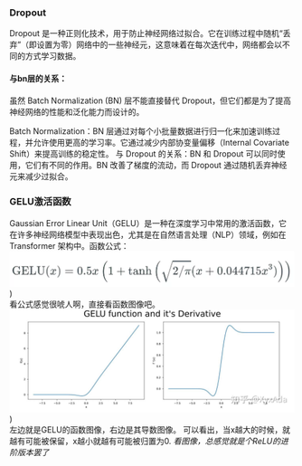 ### Dropout
Dropout 是一种正则化技术，用于防止神经网络过拟合。它在训练过程中随机“丢弃”（即设置为零）网络中的一些神经元，这意味着在每次迭代中，网络都会以不同的方式学习数据。
#### 与bn层的关系：
虽然 Batch Normalization (BN) 层不能直接替代 Dropout，但它们都是为了提高神经网络的性能和泛化能力而设计的。

Batch Normalization：BN 层通过对每个小批量数据进行归一化来加速训练过程，并允许使用更高的学习率。它通过减少内部协变量偏移（Internal Covariate Shift）来提高训练的稳定性。
与 Dropout 的关系：BN 和 Dropout 可以同时使用，它们有不同的作用。BN 改善了梯度的流动，而 Dropout 通过随机丢弃神经元来减少过拟合。

### GELU激活函数
Gaussian Error Linear Unit（GELU）是一种在深度学习中常用的激活函数，它在许多神经网络模型中表现出色，尤其是在自然语言处理（NLP）领域，例如在 Transformer 架构中。函数公式：
![alt text](image.png))<br>
看公式感觉很唬人啊，直接看函数图像吧。
![alt text](image-1.png))<br>
左边就是GELU的函数图像，右边是其导数图像。
可以看出，当x越大的时候，就越有可能被保留，x越小就越有可能被归置为0.
*看图像，总感觉就是个ReLU的进阶版本罢了*








